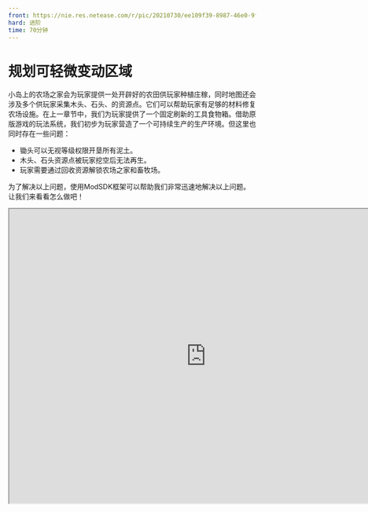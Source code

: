 ```yaml
---
front: https://nie.res.netease.com/r/pic/20210730/ee109f39-8987-46e0-9fe7-40ebb23060fa.png
hard: 进阶
time: 70分钟
---
```


# 规划可轻微变动区域

小岛上的农场之家会为玩家提供一处开辟好的农田供玩家种植庄稼，同时地图还会涉及多个供玩家采集木头、石头、的资源点。它们可以帮助玩家有足够的材料修复农场设施。在上一章节中，我们为玩家提供了一个固定刷新的工具食物箱。借助原版游戏的玩法系统，我们初步为玩家营造了一个可持续生产的生产环境。但这里也同时存在一些问题：

- 锄头可以无视等级权限开垦所有泥土。
- 木头、石头资源点被玩家挖空后无法再生。
- 玩家需要通过回收资源解锁农场之家和畜牧场。

为了解决以上问题，使用ModSDK框架可以帮助我们非常迅速地解决以上问题。让我们来看看怎么做吧！

<iframe src="https://cc.163.com/act/m/daily/iframeplayer/?id=6152b923b8a81f8fa07dc899" height="600" width="800" allow="fullscreen" />

## 接入Mod环境

编辑器会在地图工程内新建Mod脚本文件夹，文件夹会以**Script_NeteaseMod**加上一串随机字符组成。

<img src="./images/11.png" alt="11" style="zoom:135%;" />

> - modMain.py文件是该Mod脚本的主入口，一个脚本文件夹的主目录下有且只能有一个入口文件，我们也只能在这里注册自定义的服务端与客户端系统。
> - 自定义系统是个类，在没有学习到Python编程中面向对象的环节前，您可以简单理解为自创一个系统入口。这个入口会依据跑在服务端还是客户端的环境下，被挂接到由@Mod.InitServer()或Mod.InitClient()装饰的函数里。在客户端上运行则使用clientApi.RegisterSystem接口，在服务端上运行则使用serverApi.RegisterSystem接口。
> - RegisterSystem接受3个参数，第一个参数是该Mod的唯一通信标识符。第二个是自定义系统名称。第三个是自定义系统类的路径。唯一通信标识符和自定义系统名称建议使用可读性强、令人印象深刻且独一无二的名字，这会帮助游戏引擎能够更好地分辨出来自不同Mod的各种系统入口。使用重复性高的名字可能会导致脚本引擎在注册自定义系统时无法辨识来源而造成Mod加载失败。路径参数会合并文件路径与系统类的名字，以下图代码为例：若系统类在py文件里用**Main**作名称，系统文件以**blockListene**r为py文件名，并且它还被包裹在Mod主目录的server文件夹内。则路径会以**Script_Netease{随机字符串}.server.blockListener.Main**来排序。

```python
# -*- coding: UTF-8 -*-
from mod.common.mod import Mod
import mod.server.extraServerApi as serverApi
import mod.client.extraClientApi as clientApi


@Mod.Binding(name="NeteaseModw7ijjGNn", version="0.1")
class NeteaseModw7ijjGNn(object):

    def __init__(self):
        pass

    @Mod.InitClient()
    def NeteaseModw7ijjGNnClientInit(self):
        # type: () -> None
        """Mod被挂载时，在这里注册自定义MOD客户端系统"""
        pass

    @Mod.InitServer()
    def NeteaseModw7ijjGNnServerInit(self):
        # type: () -> None
        """Mod被挂载时，在这里注册自定义MOD服务端系统"""
        serverApi.RegisterSystem("FarmMod", "ServerBlockListenerServer",
                                 "Script_NeteaseModw7ijjGNn.server.blockListener.Main")
        pass

    @Mod.DestroyClient()
    def NeteaseModw7ijjGNnClientDestroy(self):
        # type: () -> None
        """Mod被卸下时，销毁自定义MOD客户端系统"""
        pass

    @Mod.DestroyServer()
    def NeteaseModw7ijjGNnServerDestroy(self):
        # type: () -> None
        """Mod被卸下时，销毁自定义MOD客户端系统"""
        pass
```

> - 自定义系统内可以监听原版事件和自定义Mod事件。
> - 根据服务端与客户端的区别 ，我们在<a href="../../../../mcdocs/1-ModAPI/事件/世界.html" rel="noopenner"> 模组SDK文档 </a>用相应的原版事件来定义一个回调函数。回调函数内会返回这个事件传递的数据信息，通过对数据的提取、类型判断、创建接口，可以实现丰富的玩法逻辑。
> - 在自定义系统类里，我们也可以将常用的代码块用函数封装，实现更高的开发效率。

## 阻止玩家对其他区域做出耕地行为

在地形大观里，一共有三种方块会被锄头耕耘，它们分别是**草地**、**泥土**和**土径**。其中**泥土**是允许玩家还耕的方块类型。

我们使用**ServerBlockUseEvent**事件来监听玩家交互方块的行为，并在玩家手持石锄时阻止他们进一步操作。

![12](./images/12.png)

为了阻止玩家能够任意翻弄草地和土径，我们需要将他们加入监听方块被交互的白名单里，并在事件中取消石锄与方块的交互行为。完整代码如下：

```python
# -*- coding: UTF-8 -*-
from mod.server.system.serverSystem import ServerSystem
from mod.common.minecraftEnum import ItemPosType
import mod.server.extraServerApi as serverApi

# 自定义Mod服务端系统类
class Main(ServerSystem):

    def __init__(self, namespace, system_name):
		# 继承父类
        ServerSystem.__init__(self, namespace, system_name)
        namespace = serverApi.GetEngineNamespace()
        system_name = serverApi.GetEngineSystemName()
        # 监听交互方块事件
        self.ListenForEvent(namespace, system_name,
                            'ServerBlockUseEvent', self, self.using_item)
        # 根据文档描述，原版方块需要通过添加进交互方块的白名单内才能触发ServerBlockUseEvent
        block_comp = serverApi.GetEngineCompFactory().CreateBlockUseEventWhiteList(serverApi.GetLevelId())
        # 在地图的方块结构里，一共受到锄头影响的两种地形方块是
        self.blocked_list = ["minecraft:grass", "minecraft:grass_path"]
        for block_name in self.blocked_list:
            # 加入白名单
            block_comp.AddBlockItemListenForUseEvent(block_name)

    # 交互方块事件
    def using_item(self, event):
        # 获取玩家ID
        player_id = event['playerId']
        # 创建玩家的物品接口
        item_comp = serverApi.GetEngineCompFactory().CreateItem(player_id)
        # 获取玩家手持物品信息
        carried_item = item_comp.GetPlayerItem(ItemPosType.CARRIED, 0)
        # 获取事件里交互的方块类型
        block_name = event['blockName']
        # 判断方块类型是否是土径或草地，并判断玩家手持物品是否是石锄
        if carried_item and carried_item['newItemName'] == 'minecraft:stone_hoe' and block_name in self.blocked_list:
            # 取消交互
            event['cancel'] = True
```

最后，我们将编辑器界面切换至地图编辑器，通过游戏模式功能进入内嵌的游戏环境。现在使用锄头无法耕耘泥土和土径，但玩家还能将泥土还原成耕地！

![8](./images/8.gif)

## 循环可再生的资源点

获取金币是玩家解锁更多家具、衣服、扩大农业规模的重要途径。直接的经济来源来自玩家进行农业生产活动的收益。但农产品的成熟存在着一个客观地生长周期，作物会随着游戏随机刻的递进而提升生长阶段，这可能会使玩家觉得时间过得很枯燥。因此，加入木头与石材的资源点设定，是一种改变玩家游戏节奏的方式。我们为玩家提供额外的金币获取渠道的同时，也让他们能够更加有充实感地利用时间。

首先是使用地图编辑器预制资源区域。点击笔刷功能。

![13](./images/13.png)

若**笔刷预设面板**处于折叠状态，可以点击与其他面板的连接区域进行拉伸。这里我们使用**圆预设**，默认使用高度5，长度5，宽度5的大小。

![14](./images/14.png)

在**混合设置**里对**笔刷**的立体区域方块进行成分设置。点击**添加成分**按钮，将设定调整为笔刷形状会混合50%石头和50%木头。

![15](./images/15.png)

在教程里，我们只设置5个资源点，并用选取工具资源点的最左下角的坐标记录下来。最后再通过保存结构的方式将资源点保存至本地行为包内，并使用ModSDK定时重置它们。

> **结构**与**素材**的区别在于：前者是我的世界基岩版的通用格式，而后者是MCSTUDIO所保存的模板格式。开发者和玩家可以通过分享结构，在游戏里或者使用ModSDK生成出来。而素材大多情况下是围绕着MCSTUDIO去使用的。但两者功能都是将地图建筑作为模板，方便我们在改变场景方块的时候能够直接调用它们。

```python
# -*- coding: UTF-8 -*-
from mod.server.system.serverSystem import ServerSystem
from mod.common.minecraftEnum import ItemPosType
import mod.server.extraServerApi as serverApi


class Main(ServerSystem):

    def __init__(self, namespace, system_name):
        # 继承父类
        ServerSystem.__init__(self, namespace, system_name)
        namespace = serverApi.GetEngineNamespace()
        system_name = serverApi.GetEngineSystemName()
        # 监听交互方块事件
        # ...........
        self.resources_pos = [
        	# 资源点1的起始坐标
            (73, 64, 57),
            # 资源点2的起始坐标
            (51, 63, 101),
            # 资源点3的起始坐标
            (82, 68, 136),
            # 资源点4的起始坐标
            (198, 65, 102),
            # 资源点5的起始坐标
            (82, 68, 136)
        ]
        # 结构名称，以行为包根目录/structures内的[文件夹名称:结构名称]为格式
        self.resource_identifier = 'design:resource'
        # 添加一个60秒重置资源点的定时任务
        game_comp = serverApi.GetEngineCompFactory().CreateGame(serverApi.GetLevelId())
        game_comp.AddRepeatedTimer(60.0, self.resource_placed)

    # 交互方块事件
    def using_item(self, event):
        # .....
        pass

    def resource_placed(self):
        # 创建放置结构的接口
        game_comp = serverApi.GetEngineCompFactory().CreateGame(serverApi.GetLevelId())
        for pos in self.resources_pos:
            # 放置资源点结构
            game_comp.PlaceStructure(None, pos, self.resource_identifier)

```

![9](./images/9.gif)

## 加入农场之家和畜牧场的修复方案

首先，在海面上拖出完整的农场之家和畜牧场建筑模板，并将它们保存成结构并去除空气方块。之后使用Delete快捷键直接删除。这么做可以最大程度减少临时建筑对地形造成的影响（如吃掉部分方块，把草地退回成泥土）。

![16](./images/16.png)

![17](./images/17.png)

接着，我们使用地图编辑器，在两个待修复的独立建筑旁利用游戏模式放置木牌，为木牌写上单独的文字提示。

![18](./images/18.png)

接下来我们就可以用ModSDK来监听玩家点击木牌，根据玩家的资源储量和木牌内容来决定是否有条件修复相应建筑！以下是详细代码与注释：

```python
# -*- coding: UTF-8 -*-
from mod.server.system.serverSystem import ServerSystem
from mod.common.minecraftEnum import ItemPosType
import mod.server.extraServerApi as serverApi


class Main(ServerSystem):

    def __init__(self, namespace, system_name):
        # 继承父类
        ServerSystem.__init__(self, namespace, system_name)
        namespace = serverApi.GetEngineNamespace()
        system_name = serverApi.GetEngineSystemName()
        # 监听交互方块事件
        self.ListenForEvent(namespace, system_name,
                            'ServerBlockUseEvent', self, self.using_item)
        # 根据文档描述，原版方块需要通过添加进交互方块的白名单内才能触发ServerBlockUseEvent
        block_comp = serverApi.GetEngineCompFactory().CreateBlockUseEventWhiteList(serverApi.GetLevelId())
        # 在地图的方块结构里，一共受到锄头影响的两种地形方块是
        self.blocked_list = ["minecraft:grass", "minecraft:grass_path"]
        for block_name in self.blocked_list:
            # 加入白名单
            block_comp.AddBlockItemListenForUseEvent(block_name)
        # 非常重要！告示牌的方块实体ID是minecraft:standing_sign而不是minecraft:sign
        block_comp.AddBlockItemListenForUseEvent("minecraft:standing_sign:*")
        # 储存资源点坐标
        self.resources_pos = [
            (73, 64, 57),
            (51, 63, 101),
            (82, 68, 136),
            (198, 65, 102),
            (82, 68, 136)
        ]
        # 结构名称
        self.resource_identifier = 'design:resource'
        # 添加一个60秒重置资源点的定时任务
        game_comp = serverApi.GetEngineCompFactory().CreateGame(serverApi.GetLevelId())
        game_comp.AddRepeatedTimer(60.0, self.resource_placed)

    # 交互方块事件
    def using_item(self, event):
        # 获取玩家ID
        player_id = event['playerId']
        # 创建玩家的物品接口
        item_comp = serverApi.GetEngineCompFactory().CreateItem(player_id)
        # 获取玩家手持物品信息
        # .....
        # 获取事件里交互的方块类型
        block_name = event['blockName']
        x = event['x']
        y = event['y']
        z = event['z']
        # 判断方块类型是否是土径或草地，并判断玩家手持物品是否是石锄
        # ......
        # 判断是否是木牌
        if block_name == 'minecraft:standing_sign':
            # 创建方块信息接口
            block_comp = serverApi.GetEngineCompFactory().CreateBlockInfo(player_id)
            # 获取文告示牌字
            text = block_comp.GetSignBlockText((x, y, z))
            if '升级小屋' not in text:
                return
            # 木头数量
            log_count = 10
            # 石头数量
            stone_count = 5
            # 获取玩家背包的全部物品
            item_dict_list = item_comp.GetPlayerAllItems(ItemPosType.INVENTORY)
            # 通过枚举列表内的信息，遍历列表下标与物品信息
            for index, item_dict in enumerate(item_dict_list):
                # 如果物品是木头且剩余量大于0
                if item_dict and item_dict['itemName'] == 'minecraft:log' and log_count > 0:
                    # 将木头数量赋值一个临时变量
                    temp = item_dict['count']
                    # 该槽的木头数量扣去余额数量
                    temp -= log_count
                    # 如果该槽的木头数量不足以吃掉全部的木头剩余量
                    if temp < 0:
                        # 设置该槽的木头数量为0，即代表该槽为空
                        item_dict['count'] = 0
                        # 扣去临时贮存的木头数量
                        log_count -= temp
                        # 直接跳过后面代码进入下一次循环
                        continue
                    # 否则，扣除对应槽位的木头数量
                    item_dict['count'] = temp
                    # 清零木头所需剩余量
                    log_count = 0
                # 如果物品是石头且剩余量大于0
                if item_dict and item_dict['itemName'] == 'minecraft:stone' and stone_count > 0:
                    # 将木头数量赋值一个临时变量
                    temp = item_dict['count']
                    # 该槽的石头数量扣去余额数量
                    temp -= log_count
                    # 如果该槽的石头数量不足以吃掉全部的木头剩余量
                    if temp < 0:
                        # 扣去临时贮存的木头数量
                        item_dict['count'] = 0
                        # 扣去临时贮存的石头数量
                        stone_count -= temp
                        # 直接跳过后面代码进入下一次循环
                        continue
                    # 否则，扣除对应槽位的石头数量
                    item_dict['count'] = temp
                    # 清零石头所需剩余量
                    stone_count = 0
            # 如果log_count非0且stone_count非0，则放置修复的农场之家，并将木牌清除
            if not log_count and not stone_count:
                """
                使用字典推导式，下方等价于
                item_dict_map = {}
                for index in range(len(item_dict_list)):
                    item_dict_map[(ItemPosType.INVENTORY, index)] = item_dict_list[index]
                """
                item_dict_map = {(ItemPosType.INVENTORY, index): item_dict_list[index] for index in range(len(item_dict_list))}
                # 设置玩家的全部槽内物品
                item_comp.SetPlayerAllItems(item_dict_map)
                game_comp = serverApi.GetEngineCompFactory().CreateGame(serverApi.GetLevelId())
                # 放置家
                game_comp.PlaceStructure(None, (76, 66, 80), 'design:home')
                # 清除木牌
                block_comp.SetBlockNew((x, y, z), {
                    'name': 'minecraft:air'
                }, 0)

    def resource_placed(self):
        # 创建放置结构的接口
        # ...
        pass

```

可以看到，同样在下次判断玩家点击升级方块时是否满足升级要钱时，如果将判定代码块用函数封装起来，可以使得代码更加简洁，减少重复代码。这里我们用函数对一部分代码进行封装。

```python
# -*- coding: UTF-8 -*-
from mod.server.system.serverSystem import ServerSystem
from mod.common.minecraftEnum import ItemPosType
import mod.server.extraServerApi as serverApi


class Main(ServerSystem):

    def __init__(self, namespace, system_name):
        # ....
        pass

    # 交互方块事件
    def using_item(self, event):
        # .....
        pass

    def resource_placed(self):
        # ...
        pass

    def can_upgrade_structure(self, player_id, requirement):
        # type: (str, dict) -> (bool, list)
        """
        :param player_id: 玩家ID
        :param requirement: 物品需求，例->{"minecraft:log": 10, "minecraft:stone": 5}
        :return (bool, list): 是否可以升级建筑，玩家背包信息
        """
        # 创建玩家的物品接口
        item_comp = serverApi.GetEngineCompFactory().CreateItem(player_id)
        # 获取玩家背包的所有物品
        item_dict_list = item_comp.GetPlayerAllItems(ItemPosType.INVENTORY)
        # 通过枚举列表内的信息，遍历列表下标与物品信息
        for index, item_dict in enumerate(item_dict_list):
            # 如果该槽存在物品且物品在所需物品字典内，并且所需物品对应的数量大于0时
            if item_dict and item_dict['itemName'] in requirement and requirement[item_dict['itemName']] > 0:
                temp = item_dict['count']
                # 该槽物品数量扣去所需物品剩余数量
                temp -= requirement[item_dict['itemName']]
                # 如果该槽的物品数量不足以吃掉所需物品剩余数量
                if temp < 0:
                    # 设置该槽的物品数量为0，即代表该槽为空
                    item_dict['count'] = 0
                    # 扣去临时贮存的物品数量
                    requirement[item_dict['itemName']] -= temp
                    # 直接跳过后面代码进入下一次循环
                    continue
                # 否则，扣除对应槽位的物品数量
                item_dict['count'] = temp
                # 清零所需物品
                requirement[item_dict['itemName']] = 0
        # 返回是否满足升级条件，以及清零所需物品后的背包情况
        return not all(requirement.values()), item_dict_list

```

最后附上完整代码：

```python
# -*- coding: UTF-8 -*-
from mod.server.system.serverSystem import ServerSystem
from mod.common.minecraftEnum import ItemPosType
import mod.server.extraServerApi as serverApi


class Main(ServerSystem):

    def __init__(self, namespace, system_name):
        # 继承父类
        ServerSystem.__init__(self, namespace, system_name)
        namespace = serverApi.GetEngineNamespace()
        system_name = serverApi.GetEngineSystemName()
        # 监听交互方块事件
        self.ListenForEvent(namespace, system_name,
                            'ServerBlockUseEvent', self, self.using_item)
        # 根据文档描述，原版方块需要通过添加进交互方块的白名单内才能触发ServerBlockUseEvent
        block_comp = serverApi.GetEngineCompFactory().CreateBlockUseEventWhiteList(serverApi.GetLevelId())
        # 在地图的方块结构里，一共受到锄头影响的两种地形方块是
        self.blocked_list = ["minecraft:grass", "minecraft:grass_path"]
        for block_name in self.blocked_list:
            # 加入白名单
            block_comp.AddBlockItemListenForUseEvent(block_name)
        # 非常重要！告示牌的方块实体ID是minecraft:standing_sign而不是minecraft:sign
        block_comp.AddBlockItemListenForUseEvent('minecraft:standing_sign:*')
        # 储存资源点坐标
        self.resources_pos = [
            (73, 64, 57),
            (51, 63, 101),
            (82, 68, 136),
            (198, 65, 102),
            (82, 68, 136)
        ]
        # 结构名称
        self.resource_identifier = 'design:resource'
        # 添加一个60秒重置资源点的定时任务
        game_comp = serverApi.GetEngineCompFactory().CreateGame(serverApi.GetLevelId())
        game_comp.AddRepeatedTimer(60.0, self.resource_placed)

    # 交互方块事件
    def using_item(self, event):
        # 获取玩家ID
        player_id = event['playerId']
        # 创建玩家的物品接口
        item_comp = serverApi.GetEngineCompFactory().CreateItem(player_id)
        # 获取玩家手持物品信息
        carried_item = item_comp.GetPlayerItem(ItemPosType.CARRIED, 0, True)
        # 获取事件里交互的方块类型
        block_name = event['blockName']
        x = event['x']
        y = event['y']
        z = event['z']
        # 判断方块类型是否是土径或草地，并判断玩家手持物品是否是石锄
        if carried_item and carried_item['newItemName'] == 'minecraft:stone_hoe' and block_name in self.blocked_list:
            # 取消交互
            event['cancel'] = True
        # 判断是否是告示牌
        if block_name == 'minecraft:standing_sign':
            block_comp = serverApi.GetEngineCompFactory().CreateBlockInfo(player_id)
            text = block_comp.GetSignBlockText((x, y, z))
            # 需求列表
            requirement = {}
            # 结构名称
            structure_name = ''
            # 结构放置位置
            structure_pos = ()
            # 小屋升级方块坐标
            if '升级小屋' in text:
                requirement = {'minecraft:log': 10, 'minecraft:stone': 5}
                structure_name = 'design:home'
                structure_pos = (76, 66, 80)
            # 畜牧场升级方块坐标
            elif '升级畜牧场' in text:
                requirement = {'minecraft:log': 20, 'minecraft:stone': 10}
                structure_name = 'design:farm'
                structure_pos = (169, 66, 83)
            result, items = self.can_upgrade_structure(player_id, requirement)
            # 是否满足要求
            if result and structure_pos and structure_name and requirement:
                """
                使用字典推导式，下方等价于
                item_dict_map = {}
                for index in range(len(item_dict_list)):
                    item_dict_map[(ItemPosType.INVENTORY, index)] = item_dict_list[index]
                """
                item_dict_map = {(ItemPosType.INVENTORY, index): items[index] for index in range(len(items))}
                item_comp = serverApi.GetEngineCompFactory().CreateItem(player_id)
                # 设置玩家的全部槽内物品
                item_comp.SetPlayerAllItems(item_dict_map)
                game_comp = serverApi.GetEngineCompFactory().CreateGame(serverApi.GetLevelId())
                # 放置家
                game_comp.PlaceStructure(None, structure_pos, structure_name)
                # 清除木牌
                block_comp.SetBlockNew((x, y, z), {
                    'name': 'minecraft:air'
                }, 0, 0)

    def resource_placed(self):
        # 创建放置结构的接口
        game_comp = serverApi.GetEngineCompFactory().CreateGame(serverApi.GetLevelId())
        for pos in self.resources_pos:
            # 放置资源点结构
            game_comp.PlaceStructure(None, pos, self.resource_identifier)

    def can_upgrade_structure(self, player_id, requirement):
        # type: (str, dict) -> (bool, list)
        """
        :param player_id: 玩家ID
        :param requirement: 物品需求，例->{"minecraft:log": 10, "minecraft:stone": 5}
        :return (bool, list): 是否可以升级建筑，玩家背包信息
        """
        # 创建玩家的物品接口
        item_comp = serverApi.GetEngineCompFactory().CreateItem(player_id)
        # 获取玩家背包的所有物品
        item_dict_list = item_comp.GetPlayerAllItems(ItemPosType.INVENTORY)
        # 通过枚举列表内的信息，遍历列表下标与物品信息
        for index, item_dict in enumerate(item_dict_list):
            # 如果该槽存在物品且物品在所需物品字典内，并且所需物品对应的数量大于0时
            if item_dict and item_dict['itemName'] in requirement and requirement[item_dict['itemName']] > 0:
                temp = item_dict['count']
                # 该槽物品数量扣去所需物品剩余数量
                temp -= requirement[item_dict['itemName']]
                # 如果该槽的物品数量不足以吃掉所需物品剩余数量
                if temp < 0:
                    # 设置该槽的物品数量为0，即代表该槽为空
                    item_dict['count'] = 0
                    # 扣去临时贮存的物品数量
                    requirement[item_dict['itemName']] -= temp
                    # 直接跳过后面代码进入下一次循环
                    continue
                # 否则，扣除对应槽位的物品数量
                item_dict['count'] = temp
                # 清零所需物品
                requirement[item_dict['itemName']] = 0
        # 返回是否满足升级条件，以及清零所需物品后的背包情况
        return not all(requirement.values()), item_dict_list

```

![10](./images/10.gif)